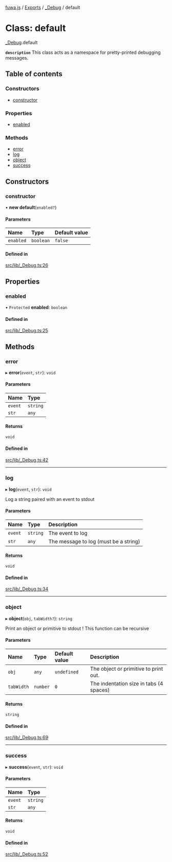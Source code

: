 [fuwa.js](../README.md) / [Exports](../modules.md) / [_Debug](../modules/_Debug.md) / default

# Class: default

[_Debug](../modules/_Debug.md).default

**`description`** This class acts as a namespace for pretty-printed debugging
messages.

## Table of contents

### Constructors

- [constructor](_Debug.default.md#constructor)

### Properties

- [enabled](_Debug.default.md#enabled)

### Methods

- [error](_Debug.default.md#error)
- [log](_Debug.default.md#log)
- [object](_Debug.default.md#object)
- [success](_Debug.default.md#success)

## Constructors

### constructor

• **new default**(`enabled?`)

#### Parameters

| Name | Type | Default value |
| :------ | :------ | :------ |
| `enabled` | `boolean` | `false` |

#### Defined in

[src/lib/_Debug.ts:26](https://github.com/Fuwajs/Fuwa.js/blob/60995b2/src/lib/_Debug.ts#L26)

## Properties

### enabled

• `Protected` **enabled**: `boolean`

#### Defined in

[src/lib/_Debug.ts:25](https://github.com/Fuwajs/Fuwa.js/blob/60995b2/src/lib/_Debug.ts#L25)

## Methods

### error

▸ **error**(`event`, `str`): `void`

#### Parameters

| Name | Type |
| :------ | :------ |
| `event` | `string` |
| `str` | `any` |

#### Returns

`void`

#### Defined in

[src/lib/_Debug.ts:42](https://github.com/Fuwajs/Fuwa.js/blob/60995b2/src/lib/_Debug.ts#L42)

___

### log

▸ **log**(`event`, `str`): `void`

Log a string paired with an event to stdout

#### Parameters

| Name | Type | Description |
| :------ | :------ | :------ |
| `event` | `string` | The event to log |
| `str` | `any` | The message to log (must be a string) |

#### Returns

`void`

#### Defined in

[src/lib/_Debug.ts:34](https://github.com/Fuwajs/Fuwa.js/blob/60995b2/src/lib/_Debug.ts#L34)

___

### object

▸ **object**(`obj`, `tabWidth?`): `string`

Print an object or primitive to stdout
! This function can be recursive

#### Parameters

| Name | Type | Default value | Description |
| :------ | :------ | :------ | :------ |
| `obj` | `any` | `undefined` | The object or primitive to print out. |
| `tabWidth` | `number` | `0` | The indentation size in tabs (4 spaces) |

#### Returns

`string`

#### Defined in

[src/lib/_Debug.ts:69](https://github.com/Fuwajs/Fuwa.js/blob/60995b2/src/lib/_Debug.ts#L69)

___

### success

▸ **success**(`event`, `str`): `void`

#### Parameters

| Name | Type |
| :------ | :------ |
| `event` | `string` |
| `str` | `any` |

#### Returns

`void`

#### Defined in

[src/lib/_Debug.ts:52](https://github.com/Fuwajs/Fuwa.js/blob/60995b2/src/lib/_Debug.ts#L52)
